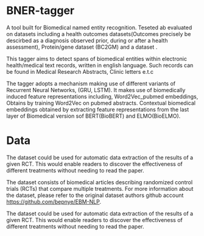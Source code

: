 # BNER-tagger
A tool built for Biomedical named entity recognition. Teseted ab evaluated on datasets including a health outcomes datasets(Outcomes precisely be descirbed as a diagnosis observed prior, during or after a health assessment), Protein/gene dataset (BC2GM) and a dataset .

This tagger aims to detect spans of biomedical entities within electronic health/medical text records, written in english language. Such records can be found in Medical Research Abstracts, Clinic letters e.t.c

The tagger adopts a mechanism making use of different variants of Recurrent Neural Networks, (GRU, LSTM). It makes use of biomedically induced feature representations including, 
Word2Vec_pubmed embeddings, Obtains by training Word2Vec on pubmed abstracts.
Contextual biomedical embeddings obtained by extracting feature representations from the last layer of Biomedical version sof BERT(BioBERT) and ELMO(BioELMO). 

# Data

The dataset could be used for automatic data extraction of the results of a given RCT. This would enable readers to discover the effectiveness of different treatments without needing to read the paper.

The dataset consists of biomedical articles describing randomized control trials (RCTs) that compare multiple treatments. For more information about the dataset, please refer to the original dataset authors github account https://github.com/bepnye/EBM-NLP.

The dataset could be used for automatic data extraction of the results of a given RCT. This would enable readers to discover the effectiveness of different treatments without needing to read the paper.
